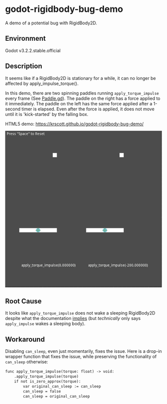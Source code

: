 # godot-rigidbody-bug-demo
A demo of a potential bug with RigidBody2D.

## Environment
Godot v3.2.2.stable.official

## Description
It seems like if a RigidBody2D is stationary for a while, it can no longer be affected by apply_impulse_torque().

In this demo, there are two spinning paddles running `apply_torque_impulse` every frame (See [Paddle.gd](Paddle.gd)).
The paddle on the right has a force applied to it immediately.
The paddle on the left has the same force applied after a 1-second timer is elapsed. Even after the force is applied,
it does not move until it is 'kick-started' by the falling box.

HTML5 demo: https://krscott.github.io/godot-rigidbody-bug-demo/

![demo gif](https://github.com/krscott/godot-rigidbody-bug-demo/blob/master/demo.gif?raw=true)


## Root Cause
It looks like `apply_torque_impulse` does not wake a sleeping RigidBody2D despite what the documentation [implies](https://docs.godotengine.org/en/stable/classes/class_rigidbody2d.html#class-rigidbody2d-property-sleeping) (but *technically* only says `apply_impulse` wakes a sleeping body).

## Workaround
Disabling `can_sleep`, even just momentarily, fixes the issue. Here is a drop-in wrapper function that fixes the issue, while preserving the functionality of `can_sleep` otherwise:
```
func apply_torque_impulse(torque: float) -> void:
	.apply_torque_impulse(torque)
	if not is_zero_approx(torque):
		var original_can_sleep := can_sleep
		can_sleep = false
		can_sleep = original_can_sleep
```
